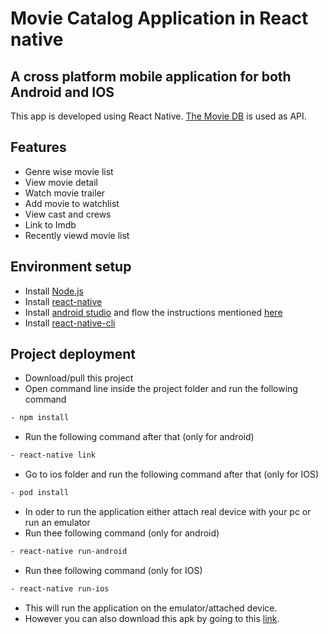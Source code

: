 # Movie Catalog Application in React native
## A cross platform mobile application for both Android and IOS

This app is developed using React Native. [The Movie DB](https://www.themoviedb.org/) is used as API.


## Features
- Genre wise movie list
- View movie detail
- Watch movie trailer
- Add movie to watchlist
- View cast and crews 
- Link to Imdb
- Recently viewd movie list

## Environment setup
- Install [Node.js](https://nodejs.org/)
- Install [react-native](https://reactnative.dev/)
- Install [android studio](https://developer.android.com/studio) and flow the instructions mentioned [here](https://reactnative.dev/docs/environment-setup)
- Install [react-native-cli](https://www.npmjs.com/package/react-native-cli)

## Project deployment
- Download/pull this project
- Open command line inside the project folder and run the following command
```sh 
- npm install
```
- Run the following command after that (only for android)
```sh 
- react-native link 
```
- Go to ios folder and run the following command after that (only for IOS)
```sh 
- pod install
```
- In oder to run the application either attach real device with your pc or run an emulator
- Run thee following command (only for android)
```sh 
- react-native run-android
```
- Run thee following command (only for IOS)
```sh 
- react-native run-ios
```
- This will run the application on the emulator/attached device.
- However you can also download this apk by going to this [link](https://drive.google.com/file/d/14HRfmT6KDIGuw7IYgQihJdbATO1OSuY0/view?usp=sharing).

